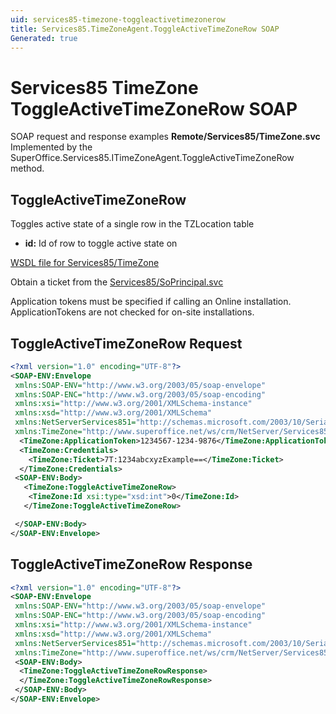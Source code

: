 ```yaml
---
uid: services85-timezone-toggleactivetimezonerow
title: Services85.TimeZoneAgent.ToggleActiveTimeZoneRow SOAP
Generated: true
---
```


# Services85 TimeZone ToggleActiveTimeZoneRow SOAP

SOAP request and response examples **Remote/Services85/TimeZone.svc**
Implemented by the <see cref="M:SuperOffice.Services85.ITimeZoneAgent.ToggleActiveTimeZoneRow">SuperOffice.Services85.ITimeZoneAgent.ToggleActiveTimeZoneRow</see> method.

## ToggleActiveTimeZoneRow

Toggles active state of a single row in the TZLocation table

* **id:** Id of row to toggle active state on



[WSDL file for Services85/TimeZone](../Services85-TimeZone.md)

Obtain a ticket from the [Services85/SoPrincipal.svc](../SoPrincipal/SoPrincipal.md)

Application tokens must be specified if calling an Online installation. ApplicationTokens are not checked for on-site installations.

## ToggleActiveTimeZoneRow Request

```xml
<?xml version="1.0" encoding="UTF-8"?>
<SOAP-ENV:Envelope
 xmlns:SOAP-ENV="http://www.w3.org/2003/05/soap-envelope"
 xmlns:SOAP-ENC="http://www.w3.org/2003/05/soap-encoding"
 xmlns:xsi="http://www.w3.org/2001/XMLSchema-instance"
 xmlns:xsd="http://www.w3.org/2001/XMLSchema"
 xmlns:NetServerServices851="http://schemas.microsoft.com/2003/10/Serialization/"
 xmlns:TimeZone="http://www.superoffice.net/ws/crm/NetServer/Services85">
  <TimeZone:ApplicationToken>1234567-1234-9876</TimeZone:ApplicationToken>
  <TimeZone:Credentials>
    <TimeZone:Ticket>7T:1234abcxyzExample==</TimeZone:Ticket>
  </TimeZone:Credentials>
 <SOAP-ENV:Body>
   <TimeZone:ToggleActiveTimeZoneRow>
    <TimeZone:Id xsi:type="xsd:int">0</TimeZone:Id>
   </TimeZone:ToggleActiveTimeZoneRow>

 </SOAP-ENV:Body>
</SOAP-ENV:Envelope>

```


## ToggleActiveTimeZoneRow Response

```xml
<?xml version="1.0" encoding="UTF-8"?>
<SOAP-ENV:Envelope
 xmlns:SOAP-ENV="http://www.w3.org/2003/05/soap-envelope"
 xmlns:SOAP-ENC="http://www.w3.org/2003/05/soap-encoding"
 xmlns:xsi="http://www.w3.org/2001/XMLSchema-instance"
 xmlns:xsd="http://www.w3.org/2001/XMLSchema"
 xmlns:NetServerServices851="http://schemas.microsoft.com/2003/10/Serialization/"
 xmlns:TimeZone="http://www.superoffice.net/ws/crm/NetServer/Services85">
 <SOAP-ENV:Body>
  <TimeZone:ToggleActiveTimeZoneRowResponse>
  </TimeZone:ToggleActiveTimeZoneRowResponse>
 </SOAP-ENV:Body>
</SOAP-ENV:Envelope>

```

